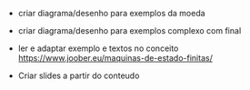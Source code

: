 


- criar diagrama/desenho para exemplos da moeda
- criar diagrama/desenho para exemplos complexo com final
- ler e adaptar exemplo e textos no conceito https://www.joober.eu/maquinas-de-estado-finitas/

- Criar slides a partir do conteudo